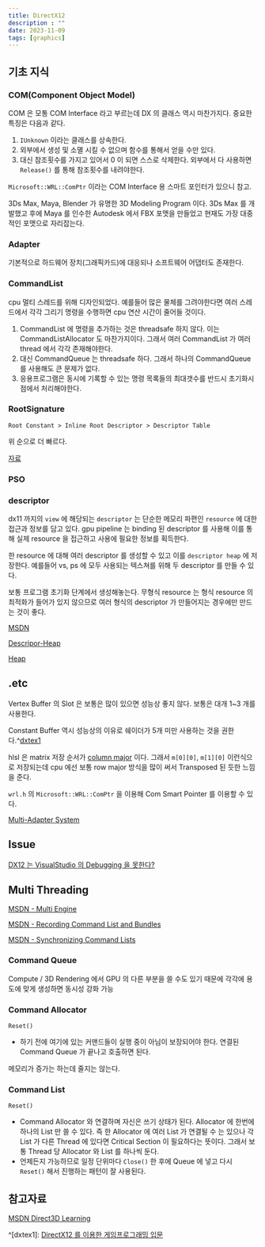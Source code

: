 ```yaml
---
title: DirectX12
description : ""
date: 2023-11-09
tags: [graphics]
---
```


## 기초 지식

### COM(Component Object Model)

COM 은 모통 COM Interface 라고 부르는데 DX 의 클래스 역시 마찬가지다. 중요한 특징은 다음과 같다.

1. ```IUnknown``` 이라는 클래스를 상속한다.
2. 외부에서 생성 및 소멸 시킬 수 없으며 함수를 통해서 얻을 수만 있다.
3. 대신 참조횟수를 가지고 있어서 0 이 되면 스스로 삭제한다. 외부에서 다 사용하면 ```Release()``` 를 통해 참조횟수를 내려야한다.

```Microsoft::WRL::ComPtr``` 이라는 COM Interface 용 스마트 포인터가 있으니 참고.


3Ds Max, Maya, Blender 가 유명한 3D Modeling Program 이다. 3Ds Max 를 개발했고 후에  Maya 를 인수한 Autodesk 에서 FBX 포맷을 만들었고 현재도 가장 대중적인 포맷으로 자리잡는다.

### Adapter

기본적으로 하드웨어 장치(그래픽카드)에 대응되나 소프트웨어 어댑터도 존재한다.


### CommandList

cpu 멀티 스레드를 위해 디자인되었다. 예를들어 많은 물체를 그려야한다면 여러 스레드에서 각각 그리기 명령을 수행하면 cpu 연산 시간이 줄어들 것이다.

1. CommandList 에 명령을 추가하는 것은 threadsafe 하지 않다. 이는 CommandListAllocator 도 마찬가지이다. 그래서 여러 CommandList 가 여러 thread 에서 각각 존재해야한다.
2. 대신 CommandQueue 는 threadsafe 하다. 그래서 하나의 CommandQueue 를 사용해도 큰 문제가 없다.
3. 응용프로그램은 동시에 기록할 수 있는 명령 목록들의 최대갯수를 반드시 초기화시점에서 처리해야한다.


### RootSignature

```
Root Constant > Inline Root Descriptor > Descriptor Table
```

위 순으로 더 빠르다. 

[자료](https://velog.io/@15ywt/DirectX12-Root-Signature)

### PSO


### descriptor

dx11 까지의 ```view``` 에 해당되는 ```descriptor``` 는 단순한 메모리 파편인 ```resource``` 에 대한 접근과 정보를 담고 있다. gpu pipeline 는 binding 된 descriptor  를 사용해 이를 통해 실제 resource 을 접근하고 사용에 필요한 정보를 획득한다.

한 resource 에 대해 여러 descriptor 를 생성할 수 있고 이를 ```descriptor heap``` 에 저장한다. 예를들어 vs, ps 에 모두 사용되는 텍스쳐를 위해 두 descriptor 를 만들 수 있다.

보통 프로그램 초기화 단계에서 생성해놓는다. 무형식 resource 는 형식 resource 의 최적화가 들어가 있지 않으므로 여러 형식의 descriptor 가 만들어지는 경우에만 만드는 것이 좋다.



[MSDN](https://learn.microsoft.com/en-us/previous-versions//dn899216(v=vs.85)?redirectedfrom=MSDN)

[Descripor-Heap](https://velog.io/@15ywt/DirectX12-Descriptor-Heap)

[Heap](https://zhangdoa.com/posts/walking-through-the-heap-properties-in-directx-12)


## .etc

Vertex Buffer 의 Slot 은 보통은 많이 있으면 성능상 좋지 않다. 보통은 대개 1~3 개를 사용한다.

Constant Buffer 역시 성능상의 이유로 쉐이더가 5개 미만 사용하는 것을 권한다.^[dxtex1](p327)

hlsl 은 matrix 저장 순서가 [column major](https://learn.microsoft.com/ko-kr/windows/win32/direct3dhlsl/dx-graphics-hlsl-per-component-math?redirectedfrom=MSDN#matrix-ordering) 이다. 그래서 ```m[0][0]```, ```m[1][0]``` 이런식으로 저장되는데 cpu 에선 보통 row major 방식을 많이 써서 Transposed 된 듯한 느낌을 준다.

```wrl.h``` 의 ```Microsoft::WRL::ComPtr``` 을 이용해 Com Smart Pointer 를 이용할 수 있다.


[Multi-Adapter System](https://learn.microsoft.com/en-us/windows/win32/direct3d12/multi-engine)


## Issue

[DX12 는 VisualStudio 의 Debugging 을 못한다?](https://devblogs.microsoft.com/pix/download/)


## Multi Threading

[MSDN - Multi Engine](https://learn.microsoft.com/en-us/windows/win32/direct3d12/user-mode-heap-synchronization)

[MSDN - Recording Command List and Bundles](https://learn.microsoft.com/en-us/windows/win32/direct3d12/recording-command-lists-and-bundles)

[MSDN - Synchronizing Command Lists](https://learn.microsoft.com/en-us/windows/win32/direct3d12/executing-and-synchronizing-command-lists)

### Command Queue

Compute / 3D Rendering 에서 GPU 의 다른 부분을 쓸 수도 있기 때문에 각각에 용도에 맞게 생성하면 동시성 강화 가능

### Command Allocator

```Reset()```
+ 하기 전에 여기에 있는 커맨드들이 실행 중이 아님이 보장되어야 한다. 연결된 Command Queue 가 끝나고 호출하면 된다.

메모리가 증가는 하는데 줄지는 않는다.

### Command List

```Reset()```
+ Command Allocator 와 연결하며 자신은 쓰기 상태가 된다. Allocator 에 한번에 하나의 List 만 쓸 수 있다. 즉 한 Allocator 에 여러 List 가 연결될 수 는 있으나 각 List 가 다른 Thread 에 있다면 Critical Section 이 필요하다는 뜻이다. 그래서 보통 Thread 당 Allocator 와 List 를 하나씩 둔다.
+ 언제든지 가능하므로 일정 단위마다 ```Close()``` 한 후에 Queue 에 넣고 다시 ```Reset()``` 해서 진행하는 패턴이 잘 사용된다.



## 참고자료

[MSDN Direct3D Learning](https://learn.microsoft.com/en-us/windows/win32/direct3d12/direct3d-12-graphics)

^[dxtex1]: [DirectX12 를 이용한 게임프로그래밍 입문](https://www.hanbit.co.kr/store/books/look.php?p_code=B5088646371)

